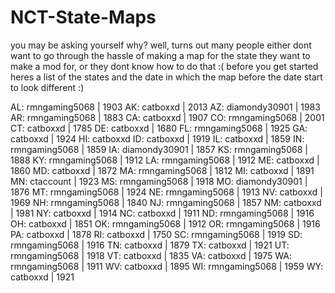# NCT-State-Maps
you may be asking yourself why? well, turns out many people either dont want to go through the hassle of making a map for the state they want to make a mod for, or they dont know how to do that :(
before you get started heres a list of the states and the date in which the map before the date start to look different :)

AL: rmngaming5068 | 1903
AK: catboxxd | 2013
AZ: diamondy30901 | 1983
AR: rmngaming5068 | 1883
CA: catboxxd | 1907
CO: rmngaming5068 | 2001
CT: catboxxd | 1785
DE: catboxxd | 1680
FL: rmngaming5068 | 1925
GA: catboxxd | 1924
HI: catboxxd 
ID: catboxxd | 1919
IL: catboxxd | 1859
IN: rmngaming5068 | 1859
IA: diamondy30901 | 1857
KS: rmngaming5068 | 1888
KY: rmngaming5068 | 1912
LA: rmngaming5068 | 1912
ME: catboxxd | 1860
MD: catboxxd | 1872
MA: rmngaming5068 | 1812
MI: catboxxd | 1891
MN: ctaccount | 1923
MS: rmngaming5068 | 1918
MO: diamondy30901 | 1876
MT: rmngaming5068 | 1924
NE: rmngaming5068 | 1913
NV: catboxxd | 1969
NH: rmngaming5068 | 1840
NJ: rmngaming5068 | 1857
NM: catboxxd | 1981
NY: catboxxd | 1914
NC: catboxxd | 1911
ND: rmngaming5068 | 1916
OH: catboxxd | 1851
OK: rmngaming5068 | 1912
OR: rmngaming5068 | 1916
PA: catboxxd | 1878
RI: catboxxd | 1750
SC: rmngaming5068 | 1919
SD: rmngaming5068 | 1916
TN: catboxxd | 1879
TX: catboxxd | 1921
UT: rmngaming5068 | 1918
VT: catboxxd | 1835
VA: catboxxd | 1975
WA: rmngaming5068 | 1911
WV: catboxxd | 1895
WI: rmngaming5068 | 1959
WY: catboxxd | 1921
